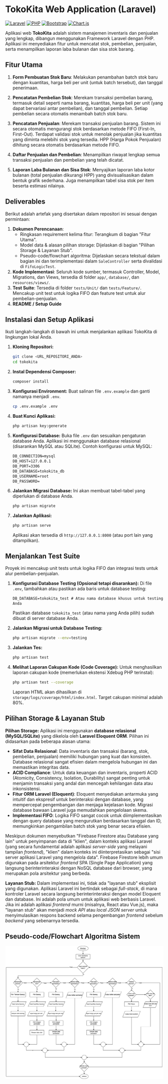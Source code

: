 # TokoKita Web Application (Laravel)

[![Laravel](https://img.shields.io/badge/Laravel-FF2D20?style=for-the-badge&logo=laravel&logoColor=white)](https://laravel.com/)
[![PHP](https://img.shields.io/badge/PHP-777BB4?style=for-the-badge&logo=php&logoColor=white)](https://www.php.net/)
[![Bootstrap](https://img.shields.io/badge/Bootstrap-7952B3?style=for-the-badge&logo=bootstrap&logoColor=white)](https://getbootstrap.com/)
[![Chart.js](https://img.shields.io/badge/Chart.js-FF6384?style=for-the-badge&logo=chart.js&logoColor=white)](https://www.chartjs.org/)

Aplikasi web **TokoKita** adalah sistem manajemen inventaris dan penjualan yang lengkap, dibangun menggunakan Framework Laravel dengan PHP. Aplikasi ini menyediakan fitur untuk mencatat stok, pembelian, penjualan, serta menampilkan laporan laba bulanan dan sisa stok barang.

## Fitur Utama

1.  **Form Pembuatan Stok Baru**: Melakukan penambahan batch stok baru dengan kuantitas, harga beli per unit (untuk batch tersebut), dan tanggal penerimaan. 

2.  **Pencatatan Pembelian Stok**: Merekam transaksi pembelian barang, termasuk detail seperti nama barang, kuantitas, harga beli per unit (yang dapat bervariasi antar pembelian), dan tanggal pembelian. Setiap pembelian secara otomatis menambah batch stok baru.

3.  **Pencatatan Penjualan**: Merekam transaksi penjualan barang. Sistem ini secara otomatis mengurangi stok berdasarkan metode FIFO (First-In, First-Out). Terdapat validasi stok untuk menolak penjualan jika kuantitas yang diminta melebihi stok yang tersedia. HPP (Harga Pokok Penjualan) dihitung secara otomatis berdasarkan metode FIFO. 

4.  **Daftar Penjualan dan Pembelian**: Menampilkan riwayat lengkap semua transaksi penjualan dan pembelian yang telah dicatat. 

5.  **Laporan Laba Bulanan dan Sisa Stok**: Menyajikan laporan laba kotor bulanan (total penjualan dikurangi HPP) yang divisualisasikan dalam bentuk grafik sederhana. Juga menampilkan tabel sisa stok per item beserta estimasi nilainya. 

## Deliverables

Berikut adalah artefak yang disertakan dalam repositori ini sesuai dengan permintaan:

1.  **Dokumen Perencanaan**: 
    * Ringkasan requirement kelima fitur: Terangkum di bagian "Fitur Utama".
    * Model data & alasan pilihan storage: Dijelaskan di bagian "Pilihan Storage & Layanan Stub".
    * Pseudo-code/flowchart algoritma: Dijelaskan secara tekstual dalam bagian ini dan terimplementasi dalam `SaleController` serta divalidasi di `FifoLogicTest`.
2.  **Kode Implementasi**: Seluruh kode sumber, termasuk Controller, Model, Migrations, dan Views, tersedia di folder `app/`, `database/`, dan `resources/views/`.
3.  **Test Suite**: Tersedia di folder `tests/Unit/` dan `tests/Feature/`. Mencakup unit test untuk logika FIFO dan feature test untuk alur pembelian-penjualan.
4.  **README / Setup Guide**

## Instalasi dan Setup Aplikasi

Ikuti langkah-langkah di bawah ini untuk menjalankan aplikasi TokoKita di lingkungan lokal Anda. 

1.  **Kloning Repositori:**
    ```bash
    git clone <URL_REPOSITORI_ANDA>
    cd tokokita
    ```

2.  **Instal Dependensi Composer:**
    ```bash
    composer install
    ```

3.  **Konfigurasi Environment:**
    Buat salinan file `.env.example` dan ganti namanya menjadi `.env`.
    ```bash
    cp .env.example .env
    ```

4.  **Buat Kunci Aplikasi:**
    ```bash
    php artisan key:generate
    ```

5.  **Konfigurasi Database:**
    Buka file `.env` dan sesuaikan pengaturan database Anda. Aplikasi ini menggunakan database relasional (disarankan MySQL atau SQLite).
    Contoh konfigurasi untuk MySQL:
    ```dotenv
    DB_CONNECTION=mysql
    DB_HOST=127.0.0.1
    DB_PORT=3306
    DB_DATABASE=tokokita_db
    DB_USERNAME=root
    DB_PASSWORD=
    ```

6.  **Jalankan Migrasi Database:**
    Ini akan membuat tabel-tabel yang diperlukan di database Anda.
    ```bash
    php artisan migrate
    ```

7.  **Jalankan Aplikasi:**
    ```bash
    php artisan serve
    ```
    Aplikasi akan tersedia di `http://127.0.0.1:8000` (atau port lain yang ditampilkan).

## Menjalankan Test Suite

Proyek ini mencakup unit tests untuk logika FIFO dan integrasi tests untuk alur pembelian-penjualan. 

1.  **Konfigurasi Database Testing (Opsional tetapi disarankan):**
    Di file `.env`, tambahkan atau pastikan ada baris untuk database testing:
    ```dotenv
    DB_DATABASE=tokokita_test # Atau nama database khusus untuk testing Anda
    ```
    Pastikan database `tokokita_test` (atau nama yang Anda pilih) sudah dibuat di server database Anda.

2.  **Jalankan Migrasi untuk Database Testing:**
    ```bash
    php artisan migrate --env=testing
    ```

3.  **Jalankan Tes:**
    ```bash
    php artisan test
    ```

4.  **Melihat Laporan Cakupan Kode (Code Coverage):** 
    Untuk menghasilkan laporan cakupan kode (memerlukan ekstensi Xdebug PHP terinstal):
    ```bash
    php artisan test --coverage
    ```
    Laporan HTML akan dihasilkan di `storage/logs/coverage/html/index.html`. Target cakupan minimal adalah 80%. 

## Pilihan Storage & Layanan Stub 

**Pilihan Storage:**
Aplikasi ini menggunakan **database relasional (MySQL/SQLite)** yang dikelola oleh **Laravel Eloquent ORM**. Pilihan ini didasarkan pada beberapa alasan utama:

* **Sifat Data Relasional**: Data inventaris dan transaksi (barang, stok, pembelian, penjualan) memiliki hubungan yang kuat dan konsisten. Database relasional sangat efisien dalam mengelola hubungan ini dan memastikan integritas data.
* **ACID Compliance**: Untuk data keuangan dan inventaris, properti ACID (Atomicity, Consistency, Isolation, Durability) sangat penting untuk menjamin transaksi yang andal dan mencegah kehilangan data atau inkonsistensi.
* **Fitur ORM Laravel (Eloquent)**: Eloquent menyediakan antarmuka yang intuitif dan ekspresif untuk berinteraksi dengan database, yang mempercepat pengembangan dan menjaga kejelasan kode. Migrasi database bawaan Laravel juga memudahkan pengelolaan skema.
* **Implementasi FIFO**: Logika FIFO sangat cocok untuk diimplementasikan dengan query database yang mengurutkan berdasarkan tanggal dan ID, memungkinkan pengambilan batch stok yang benar secara efisien.

Meskipun dokumen menyebutkan "Firebase Firestore atau Database yang lain" untuk penyimpanan data di "klien", dalam konteks aplikasi Laravel (yang secara fundamental adalah aplikasi *server-side* yang melayani tampilan *frontend*), "klien" dalam konteks ini diinterpretasikan sebagai "sisi server aplikasi Laravel yang mengelola data". Firebase Firestore lebih umum digunakan pada arsitektur *frontend* SPA (Single Page Application) yang langsung berinterinteraksi dengan NoSQL database dari browser, yang merupakan pola arsitektur yang berbeda.

**Layanan Stub:**
Dalam implementasi ini, tidak ada "layanan stub" eksplisit yang digunakan. Aplikasi Laravel ini bertindak sebagai *full-stack*, di mana kontroler Laravel secara langsung berinterinteraksi dengan model Eloquent dan database. Ini adalah pola umum untuk aplikasi web berbasis Laravel. Jika ini adalah aplikasi *frontend* murni (misalnya, React atau Vue.js), maka "layanan stub" akan menjadi *mock API* atau *local JSON server* untuk menyimulasikan respons backend selama pengembangan *frontend* sebelum *backend* yang sebenarnya tersedia.

## Pseudo-code/Flowchart Algoritma Sistem

![alt text](Flowchart_Smartlink.drawio.png)